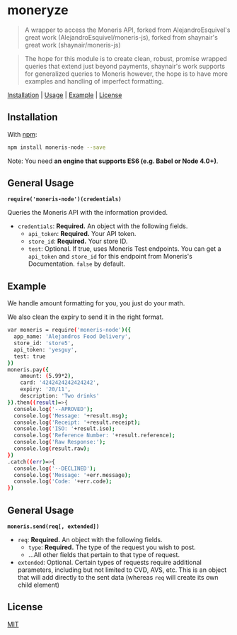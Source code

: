 # moneryze

> A wrapper to access the Moneris API, forked from AlejandroEsquivel's great work (AlejandroEsquivel/moneris-js), forked from shaynair's great work (shaynair/moneris-js)

> The hope for this module is to create clean, robust, promise wrapped queries that extend just beyond payments, shaynair's work supports for generalized queries to Moneris however, the hope is to have more examples and handling of imperfect formatting. 

[Installation](#installation) |
[Usage](#usage) |
[Example](#example) |
[License](#license)

## Installation

With [npm](https://npmjs.org/):

```bash
npm install moneris-node --save
```

Note: You need **an engine that supports ES6 (e.g. Babel or Node 4.0+)**.

## General Usage

**`require('moneris-node')(credentials)`**

Queries the Moneris API with the information provided.

- `credentials`: **Required.** An object with the following fields.
  - `api_token`: **Required.** Your API token.
  - `store_id`: **Required.** Your store ID.
  - `test`: Optional. If true, uses Moneris Test endpoints. You can get a `api_token` and `store_id` for this endpoint from Moneris's Documentation. `false` by default.

## Example

We handle amount formatting for you, you just do your math.

We also clean the expiry to send it in the right format.

```bash
var moneris = require('moneris-node')({
  app_name: 'Alejandros Food Delivery',
  store_id: 'store5',
  api_token: 'yesguy',
  test: true
})
moneris.pay({
    amount: (5.99*2), 
    card: '4242424242424242',
    expiry: '20/11',
    description: 'Two drinks'
}).then((result)=>{ 
  console.log('--APROVED');
  console.log('Message: '+result.msg);
  console.log('Receipt: '+result.receipt);
  console.log('ISO: '+result.iso);
  console.log('Reference Number: '+result.reference);
  console.log('Raw Response:');
  console.log(result.raw);
})
.catch((err)=>{
  console.log('--DECLINED');
  console.log('Message: '+err.message);
  console.log('Code: '+err.code);
})
```

## General Usage

**`moneris.send(req[, extended])`**

- `req`: **Required.** An object with the following fields.
  - `type`: **Required.** The type of the request you wish to post.
  - ...All other fields that pertain to that type of request.
- `extended`: Optional. Certain types of requests require additional parameters, including but not limited to CVD, AVS, etc. This is an object that will add directly to the sent data (whereas `req` will create its own child element)


## License

[MIT](http://g14n.info/mit-license)
